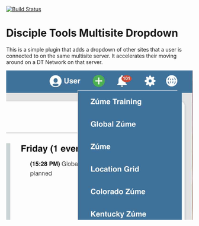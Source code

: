 [![Build Status](https://travis-ci.com/DiscipleTools/disciple-tools-multisite-dropdown.svg?branch=master)](https://travis-ci.com/DiscipleTools/disciple-tools-multisite-dropdown)

# Disciple Tools Multisite Dropdown
This is a simple plugin that adds a dropdown of other sites that a user is connected to on the same multisite server. It
accelerates their moving around on a DT Network on that server.

![includes/dropdown-screenshot.jpg](https://raw.githubusercontent.com/DiscipleTools/disciple-tools-multisite-dropdown/master/includes/dropdown-screenshot.jpg)
